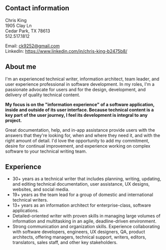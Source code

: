 ## Contact information

Chris King  
1905 Clay Ln  
Cedar Park, TX 78613  
512.517.1812

Email: <ck9252@gmail.com>  
LinkedIn: <a href="https://www.linkedin.com/in/chris-king-b2475b8/" target="_blank">https://www.linkedin.com/in/chris-king-b2475b8/</a>

## About me

I'm an experienced technical writer, information architect, team leader, and user experience professional in software development. In my roles, I'm a passionate advocate for users and for the design, development, and delivery of quality technical content. 

**My focus is on the "information experience" of a software application, inside and outside of its user interface. Because technical content is a key part of the user journey, I feel its development is integral to any project.** 

Great documentation, help, and in-app assistance provide users with the answers that they're looking for, when and where they need it, and with the right amount of detail. I'd love the opportunity to add my commitment, desire for continual improvement, and experience working on complex software to your technical writing team.

## Experience

* 30+ years as a technical writer that includes planning, writing, updating, and editing technical documentation, user assistance, UX designs, websites, and social media.
* 19+ years as the team lead for a group of domestic and international technical writers.
* 13+ years as an information architect for enterprise-class, software applications.
* Detailed-oriented writer with proven skills in managing large volumes of information and multitasking in an agile, deadline-driven environment.
* Strong communication and organization skills. Experience collaborating with software developers, engineers, UX designers, QA, product architects, offering managers, 
technical support, writers, editors, translators, sales staff, and other key stakeholders.